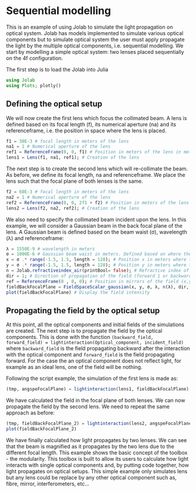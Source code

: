 # Sequential modelling
This is an example of using Jolab to simulate the light propagation on optical system. Jolab has models implemented to simulate various optical components but to simulate optical system the user must apply propagate the light by the multiple optical components, i.e. sequential modelling. We start by modelling a simple optical system: two lenses placed sequentially on the 4f configuration.

The first step is to load the Jolab into Julia
```julia
using Jolab
using Plots; plotly()
```

## Defining the optical setup
We will now create the first lens which focus the collimated beam. A lens is defined based on its focal length (f), its numerical aperture (na) and its referenceframe, i.e. the position in space where the lens is placed.
```julia
f1 = 30E-3 # focal length in meters of the lens
na1 = 1 # Numerical aperture of the lens
ref1 = ReferenceFrame(0, 0, f1) # Position in meters of the lens in meters (x,y,z)
lens1 = Lens(f1, na1, ref1); # Creation of the lens
```

The next step is to create the second lens which will re-collimate the beam. As before, we define its focal length, na and referenceframe. We place the lens such that the focal plane of both lenses is the same.
```julia
f2 = 60E-3 # focal length in meters of the lens
na2 = 1 # Numerical aperture of the lens
ref2 = ReferenceFrame(0, 0, 2f1 + f2) # Position in meters of the lens
lens2 = Lens(f2, na2, ref2); # Creation of the lens
```
We also need to specify the collimated beam incident upon the lens. In this example, we will consider a Gaussian beam in the back focal plane of the lens. A Gaussian beam is defined based on the beam waist (σ), wavelength (λ) and referenceframe:
```julia
λ = 1550E-9 # wavelength in meters
σ = 1000E-6 # Gaussian beam waist in meters. Defined based on where the intensity decreases to 1/e²
x = σ .* range(-1.5, 1.5, length = 128); # Position x in meters where the field is evaluated
y = σ .* range(-1.5, 1.5, length = 128); # Position y in meters where the field is evaluated
n = Jolab.refractiveindex_air(printBool= false); # Refractive index of the medium
dir = 1; # Direction of propagation of the field (forward 1 or backward -1)
ref = ReferenceFrame(0 , 0, 0); # Position in mirrors of the field (x,y,z)
fieldBackFocalPlane = FieldSpaceScalar_gaussian(x, y, σ, λ, n(λ), dir, ref); # Creation of the field
plot(fieldBackFocalPlane) # Display the field intensity
```

## Propagating the field by the optical setup

At this point, all the optical components and initial fields of the simulations are created. The next step is to propagate the field by the optical components. This is done with the function ```(backward_field, forward_field) = lightinteraction(Optical_component, incident_field)``` where ```backward_field``` is the field propagating backward after the interaction with the optical component and ```forward_field``` is the field propagating forward. For the case the an optical component does not reflect light, for example as an ideal lens, one of the field will be nothing.

Following the script example, the simulation of the first lens is made as:
```julia
(tmp, angspeFocalPlane) = lightinteraction(lens1, fieldBackFocalPlane); # Calculates the field in the focal plane of the lens
```

We have calculated the field in the focal plane of both lenses. We can now propagate the field by the second lens. We need to repeat the same approach as before:
```julia
(tmp, fieldBackFocalPlane_2) = lightinteraction(lens2, angspeFocalPlane);
plot(fieldBackFocalPlane_2)
```
We have finally calculated how light propagates by two lenses. We can see that the beam is magnified as it propagates by the two lens due to the different focal length.
This example shows the basic concept of the toolbox - the modularity. This toolbox is built to allow its users to calculate how light interacts with single optical components and, by putting code together, how light propagates on optical setups. This simple example only simulates lens but any lens could be replace by any other optical component such as, fibre, mirror, interferometers, etc...
